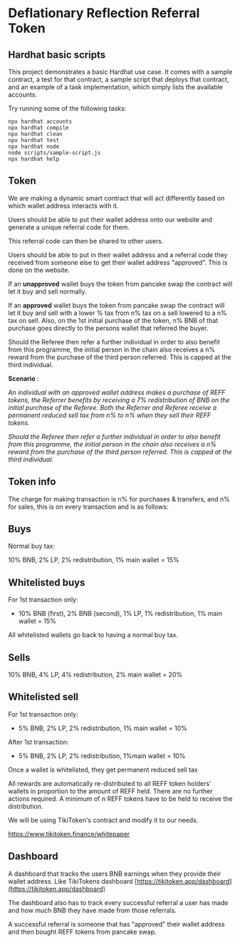 # Deflationary Reflection Referral Token

## Hardhat basic scripts

This project demonstrates a basic Hardhat use case. It comes with a sample contract, a test for that contract, a sample script that deploys that contract, and an example of a task implementation, which simply lists the available accounts.

Try running some of the following tasks:

```shell
npx hardhat accounts
npx hardhat compile
npx hardhat clean
npx hardhat test
npx hardhat node
node scripts/sample-script.js
npx hardhat help
```

## Token

We are making a dynamic smart contract that will act differently based on which wallet address interacts with it.

Users should be able to put their wallet address onto our website and generate a unique referral code for them.

This referral code can then be shared to other users.

Users should be able to put in their wallet address and a referral code they received from someone else to get their wallet address &quot;approved&quot;. This is done on the website.

If an **unapproved** wallet buys the token from pancake swap the contract will let it buy and sell normally.

If an **approved** wallet buys the token from pancake swap the contract will let it buy and sell with a lower % tax from n% tax on a sell lowered to a n% tax on sell. Also, on the 1st initial purchase of the token, n% BNB of that purchase goes directly to the persons wallet that referred the buyer.

Should the Referee then refer a further individual in order to also benefit from this programme, the initial person in the chain also receives a n% reward from the purchase of the third person referred. This is capped at the third individual.

**Scenario** :

_An individual with an approved wallet address makes a purchase of REFF tokens, the Referrer benefits by receiving a 7% redistribution of BNB on the initial purchase of the Referee. Both the Referrer and Referee receive a permanent reduced sell tax from n% to n% when they sell their REFF tokens._

_Should the Referee then refer a further individual in order to also benefit from this programme, the initial person in the chain also receives a n% reward from the purchase of the third person referred. This is capped at the third individual._

## Token info

The charge for making transaction is n% for purchases &amp; transfers, and n% for sales, this is on every transaction and is as follows:

## Buys

Normal buy tax:

10% BNB, 2% LP, 2% redistribution, 1% main wallet = 15%

## Whitelisted buys

For 1st transaction only:

- 10% BNB (first), 2% BNB (second), 1% LP, 1% redistribution, 1% main wallet = 15%

All whitelisted wallets go back to having a normal buy tax.

## Sells

10% BNB, 4% LP, 4% redistribution, 2% main wallet = 20%

## Whitelisted sell

For 1st transaction only:

- 5% BNB, 2% LP, 2% redistribution, 1% main wallet = 10%

After 1st transaction:

- 5% BNB, 2% LP, 2% redistribution, 1%main wallet = 10%

Once a wallet is whitelisted, they get permanent reduced sell tax

All rewards are automatically re-distributed to all REFF token holders&#39; wallets in proportion to the amount of REFF held. There are no further actions required. A minimum of n REFF tokens have to be held to receive the distribution.

We will be using TikiToken&#39;s contract and modify it to our needs.

https://www.tikitoken.finance/whitepaper

## Dashboard

A dashboard that tracks the users BNB earnings when they provide their wallet address. Like TikiTokens dashboard [https://tikitoken.app/dashboard](https://tikitoken.app/dashboard)

The dashboard also has to track every successful referral a user has made and how much BNB they have made from those referrals.

A successful referral is someone that has &quot;approved&quot; their wallet address and then bought REFF tokens from pancake swap.